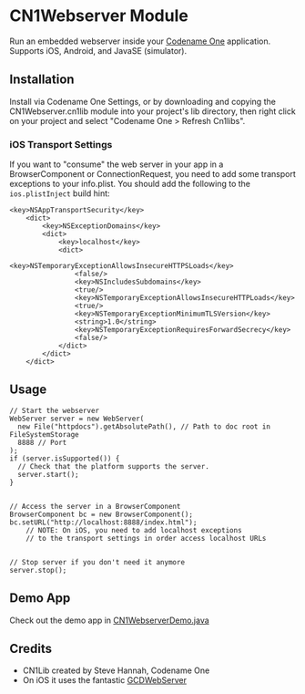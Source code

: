# CN1Webserver Module

Run an embedded webserver inside your [Codename One](https://www.codenameone.com) application.  Supports iOS, Android, and JavaSE (simulator).

## Installation

Install via Codename One Settings, or by downloading and copying the CN1Webserver.cn1lib module into your project's lib directory, then right click on your project and select "Codename One > Refresh Cn1libs".

### iOS Transport Settings

If you want to "consume" the web server in your app in a BrowserComponent or ConnectionRequest, you need to add some transport exceptions to your info.plist.  You should add the following to the `ios.plistInject` build hint:

~~~~
<key>NSAppTransportSecurity</key>
    <dict>
        <key>NSExceptionDomains</key>
        <dict>
            <key>localhost</key>
            <dict>
                <key>NSTemporaryExceptionAllowsInsecureHTTPSLoads</key>
                <false/>
                <key>NSIncludesSubdomains</key>
                <true/>
                <key>NSTemporaryExceptionAllowsInsecureHTTPLoads</key>
                <true/>
                <key>NSTemporaryExceptionMinimumTLSVersion</key>
                <string>1.0</string>
                <key>NSTemporaryExceptionRequiresForwardSecrecy</key>
                <false/>
            </dict>
        </dict>
    </dict>
~~~~

## Usage

~~~~
// Start the webserver
WebServer server = new WebServer(
  new File("httpdocs").getAbsolutePath(), // Path to doc root in FileSystemStorage
  8888 // Port
);
if (server.isSupported()) {
  // Check that the platform supports the server.
  server.start();
}


// Access the server in a BrowserComponent
BrowserComponent bc = new BrowserComponent();
bc.setURL("http://localhost:8888/index.html");
    // NOTE: On iOS, you need to add localhost exceptions
    // to the transport settings in order access localhost URLs


// Stop server if you don't need it anymore
server.stop();
~~~~

## Demo App

Check out the demo app in [CN1WebserverDemo.java](CN1WebserverDemo/src/com/codename1/webserver/demo/CN1WebserverDemo.java)

## Credits

* CN1Lib created by Steve Hannah, Codename One
* On iOS it uses the fantastic [GCDWebServer](https://github.com/swisspol/GCDWebServer)
